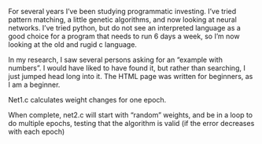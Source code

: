 For several years I’ve been studying programmatic investing.  I’ve tried pattern matching, a little genetic algorithms, and now looking at neural networks.  I’ve tried python, but do not see an interpreted language as a good choice for a program that needs to run 6 days a week, so I’m now looking at the old and rugid c language. 

In my research, I saw several persons asking for an “example with numbers”.  I would have liked to have found it, but rather than searching, I just jumped head long into it.  The HTML page was written for beginners, as I am a beginner.  

Net1.c calculates weight changes for one epoch.

When complete, net2.c will start with “random” weights, and be in a loop to do multiple epochs, testing that the algorithm is valid (if the error decreases with each epoch)
